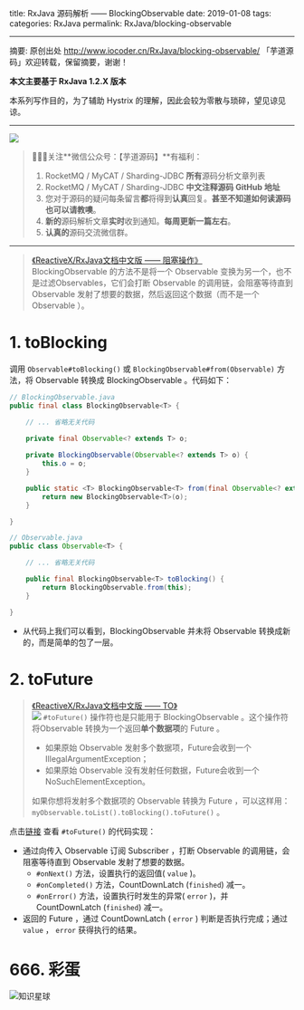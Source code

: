 title: RxJava 源码解析 —— BlockingObservable
date: 2019-01-08
tags:
categories: RxJava
permalink: RxJava/blocking-observable

-------

摘要: 原创出处 http://www.iocoder.cn/RxJava/blocking-observable/ 「芋道源码」欢迎转载，保留摘要，谢谢！

**本文主要基于 RxJava 1.2.X 版本**  

本系列写作目的，为了辅助 Hystrix 的理解，因此会较为零散与琐碎，望见谅见谅。

-------

![](http://www.iocoder.cn/images/common/wechat_mp_2018_05_18.jpg)

> 🙂🙂🙂关注**微信公众号：【芋道源码】**有福利：  
> 1. RocketMQ / MyCAT / Sharding-JDBC **所有**源码分析文章列表  
> 2. RocketMQ / MyCAT / Sharding-JDBC **中文注释源码 GitHub 地址**  
> 3. 您对于源码的疑问每条留言**都**将得到**认真**回复。**甚至不知道如何读源码也可以请教噢**。  
> 4. **新的**源码解析文章**实时**收到通知。**每周更新一篇左右**。  
> 5. **认真的**源码交流微信群。

-------

> [《ReactiveX/RxJava文档中文版 —— 阻塞操作》](https://mcxiaoke.gitbooks.io/rxdocs/content/operators/Blocking-Observable-Operators.html)  
> BlockingObservable 的方法不是将一个 Observable 变换为另一个，也不是过滤Observables，它们会打断 Observable 的调用链，会阻塞等待直到 Observable 发射了想要的数据，然后返回这个数据（而不是一个 Observable ）。

# 1. toBlocking

调用 `Observable#toBlocking()` 或 `BlockingObservable#from(Observable)` 方法，将 Observable 转换成 BlockingObservable 。代码如下：

```Java
// BlockingObservable.java
public final class BlockingObservable<T> {

    // ... 省略无关代码

    private final Observable<? extends T> o;
    
    private BlockingObservable(Observable<? extends T> o) {
        this.o = o;
    }

    public static <T> BlockingObservable<T> from(final Observable<? extends T> o) {
        return new BlockingObservable<T>(o);
    }

}

// Observable.java
public class Observable<T> {

    // ... 省略无关代码

    public final BlockingObservable<T> toBlocking() {
        return BlockingObservable.from(this);
    }

}
```
* 从代码上我们可以看到，BlockingObservable 并未将 Observable 转换成新的，而是简单的包了一层。

# 2. toFuture

> [《ReactiveX/RxJava文档中文版 —— TO》](https://mcxiaoke.gitbooks.io/rxdocs/content/operators/To.html#tofuture)  
> ![](http://www.iocoder.cn/images/Hystrix/2018_10_08/04.png)
> `#toFuture()` 操作符也是只能用于 BlockingObservable 。这个操作符将Observable 转换为一个返回**单个数据项**的 Future 。
> 
> * 如果原始 Observable 发射多个数据项，Future会收到一个IllegalArgumentException；
> * 如果原始 Observable 没有发射任何数据，Future会收到一个NoSuchElementException。
>
> 如果你想将发射多个数据项的 Observable 转换为 Future ，可以这样用：`myObservable.toList().toBlocking().toFuture()` 。

点击[链接](https://github.com/ReactiveX/RxJava/blob/396b6104e419b80002c45faf76ac38f00d2ff64a/src/main/java/rx/internal/operators/BlockingOperatorToFuture.java) 查看 `#toFuture()` 的代码实现：

* 通过向传入 Observable 订阅 Subscriber ，打断 Observable 的调用链，会阻塞等待直到 Observable 发射了想要的数据。
    * `#onNext()` 方法，设置执行的返回值( `value` )。
    * `#onCompleted()` 方法，CountDownLatch (`finished`) 减一。
    * `#onError()` 方法，设置执行时发生的异常( `error` )，并 CountDownLatch (`finished`) 减一。
* 返回的 Future ，通过 CountDownLatch ( `error` ) 判断是否执行完成；通过 `value` ， `error` 获得执行的结果。

# 666. 彩蛋

![知识星球](http://www.iocoder.cn/images/Architecture/2017_12_29/01.png)

